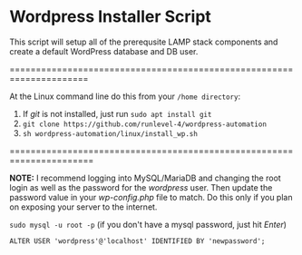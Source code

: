 # Wordpress Installer Script

This script will setup all of the prerequsite LAMP stack components and create a default WordPress database and DB user.

=====================================================================

At the Linux command line do this from your `/home directory`:

1. If _git_ is not installed, just run `sudo apt install git`
2. `git clone https://github.com/runlevel-4/wordpress-automation`
3. `sh wordpress-automation/linux/install_wp.sh`

======================================================================

**NOTE:** I recommend logging into MySQL/MariaDB and changing the root login as well as the password for the _wordpress_ user.  Then update the password value in your _wp-config.php_ file to match.  Do this only if you plan on exposing your server to the internet.

`sudo mysql -u root -p` (if you don't have a mysql password, just hit _Enter_)

`ALTER USER 'wordpress'@'localhost' IDENTIFIED BY 'newpassword';`
